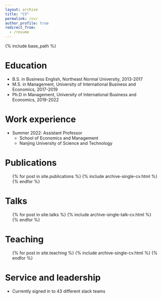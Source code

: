 ```yaml
---
layout: archive
title: "CV"
permalink: /cv/
author_profile: true
redirect_from:
  - /resume
---
```


{% include base_path %}

Education
======
* B.S. in Business English, Northeast Normal University, 2013-2017
* M.S. in Management, University of International Business and Economics, 2017-2019
* Ph.D in Management, University of International Business and Economics, 2019-2022

Work experience
======
* Summer 2022: Assistant Professor
  * School of Economics and Management
  * Nanjing University of Science and Technology


Publications
======
  <ul>{% for post in site.publications %}
    {% include archive-single-cv.html %}
  {% endfor %}</ul>
  
Talks
======
  <ul>{% for post in site.talks %}
    {% include archive-single-talk-cv.html %}
  {% endfor %}</ul>
  
Teaching
======
  <ul>{% for post in site.teaching %}
    {% include archive-single-cv.html %}
  {% endfor %}</ul>
  
Service and leadership
======
* Currently signed in to 43 different slack teams
